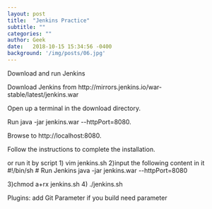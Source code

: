 ```yaml
---
layout: post
title:  "Jenkins Practice"
subtitle: ""
categories: ""
author: Geek
date:   2018-10-15 15:34:56 -0400
background: '/img/posts/06.jpg'
---
```


Download and run Jenkins
<p>
Download Jenkins from http://mirrors.jenkins.io/war-stable/latest/jenkins.war

Open up a terminal in the download directory.

Run java -jar jenkins.war --httpPort=8080.

Browse to http://localhost:8080.

Follow the instructions to complete the installation.

<p> or run it by script
1) vim jenkins.sh
2)input the following content in it 
#!/bin/sh
# Run Jenkins
java -jar jenkins.war --httpPort=8080
  
3)chmod a+rx jenkins.sh
4) ./jenkins.sh

Plugins:
add Git Parameter if you build need parameter

  


